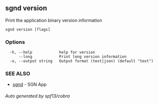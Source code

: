 ## sgnd version

Print the application binary version information

```
sgnd version [flags]
```

### Options

```
  -h, --help            help for version
      --long            Print long version information
  -o, --output string   Output format (text|json) (default "text")
```

### SEE ALSO

* [sgnd](sgnd.md)	 - SGN App

###### Auto generated by spf13/cobra
